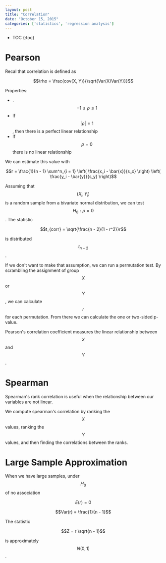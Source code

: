 ```yaml
---
layout: post
title: "Correlation"
date: "October 15, 2015"
categories: ['statistics', 'regression analysis']
---
```


* TOC
{:toc}



# Pearson

Recal that correlation is defined as

$$\rho = \frac{cov(X, Y)}{\sqrt{Var(X)Var(Y)}}$$

Properties:

* .$$-1 \le \rho \le 1$$
* If $$\vert \rho \vert = 1$$, then there is a perfect linear relationship
* If $$\rho = 0$$ there is no linear relationship

We can estimate this value with 

$$r = \frac{1}{n - 1} \sum^n_{i = 1} \left( \frac{x_i - \bar{x}}{s_x} \right) \left( \frac{y_i - \bar{y}}{s_y} \right)$$

Assuming that $$(X_i, Y_i)$$ is a random sample from a bivariate normal distribution, we can test $$H_0: \rho = 0$$. The statistic

$$t_{corr} = \sqrt{\frac{n - 2}{1 - r^2}}r$$

is distributed $$t_{n - 2}$$. 

If we don't want to make that assumption, we can run a permutation test. By scrambling the assignment of group $$X$$ or $$Y$$, we can calculate $$r$$ for each permutation. From there we can calculate the one or two-sided p-value. 

Pearson's correlation coefficient measures the linear relationship between $$X$$ and $$Y$$. 

# Spearman
Spearman's rank correlation is useful when the relationship between our variables are not linear. 

We compute spearman's correlation by ranking the $$X$$ values, ranking the $$Y$$ values, and then finding the correlations between the ranks. 

# Large Sample Approximation

When we have large samples, under $$H_0$$ of no association

$$E(r) = 0$$

$$Var(r) = \frac{1}{n - 1}$$

The statistic 

$$Z = r \sqrt{n - 1}$$

is approximately $$N(0, 1)$$.

